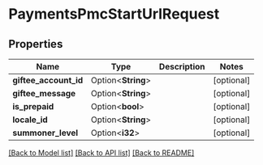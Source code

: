 # PaymentsPmcStartUrlRequest

## Properties

Name | Type | Description | Notes
------------ | ------------- | ------------- | -------------
**giftee_account_id** | Option<**String**> |  | [optional]
**giftee_message** | Option<**String**> |  | [optional]
**is_prepaid** | Option<**bool**> |  | [optional]
**locale_id** | Option<**String**> |  | [optional]
**summoner_level** | Option<**i32**> |  | [optional]

[[Back to Model list]](../README.md#documentation-for-models) [[Back to API list]](../README.md#documentation-for-api-endpoints) [[Back to README]](../README.md)


